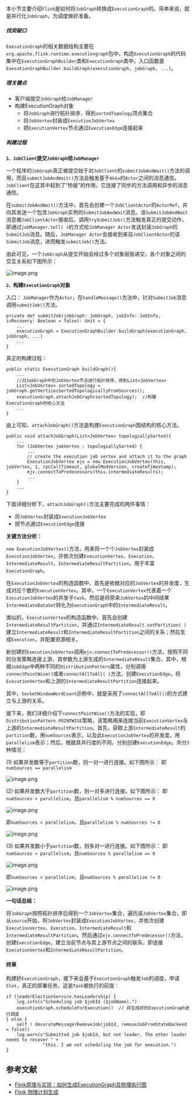 本小节主要介绍`Flink`是如何将`JobGraph`转换成`ExecutionGraph`的。简单来说，就是并行化`JobGraph`，为调度做好准备。

##### 找突破口

`ExecutionGraph`的相关数据结构主要在`org.apache.flink.runtime.executiongraph`包中，构造`ExecutionGraph`的代码集中在`ExecutionGraphBuilder`类和`ExecutionGraph`类中，入口函数是`ExecutionGraphBuilder.buildGraph(executionGraph, jobGraph, ...)`。

##### 理关键点

*   客户端提交`JobGraph`给`JobManager`
*   构建ExecutionGraph对象
    *   将`JobGraph`进行拓扑排序，得到`sortedTopology`顶点集合
    *   将`JobVertex`封装成`ExecutionJobVertex`
    *   把`ExecutionVertex`节点通过`ExecutionEdge`连接起来

##### 构建过程

**`1、JobClient`提交`JobGraph`给`JobManager`**

一个程序的`JobGraph`真正被提交始于对`JobClient`的`submitJobAndWait()`方法的调用，而且`submitJobAndWait()`方法会触发基于`Akka`的`Actor`之间的消息通信。`JobClient`在这其中起到了“桥接”的作用，它连接了同步的方法调用和异步的消息通信。

在`submitJobAndWait()`方法中，首先会创建一个`JobClientActor`的`ActorRef`，并向其发送一个包含`JobGraph`实例的`SubmitJobAndWait`消息。该`SubmitJobAndWait`消息被`JobClientActor`接收后，调用`trySubmitJob()`方法触发真正的提交动作，即通过`jobManager.tell( )`的方式给`JobManager Actor`发送封装`JobGraph`的`SubmitJob`消息。随后，`JobManager Actor`会接收到来自`JobClientActor`的该`SubmitJob`消息，进而触发`submitJob()`方法。

由此可见，一个`JobGraph`从提交开始会经过多个对象层层递交，各个对象之间的交互关系如下图所示：

![image.png](https://upload-images.jianshu.io/upload_images/11601528-8ecacacd87186db9.png?imageMogr2/auto-orient/strip%7CimageView2/2/w/1240)


**`2、`构建`ExecutionGraph`对象**

入口：
`JobManager`作为`Actor`，在`handleMessage()`方法中，针对`SubmitJob`消息调用`submitJob()`方法。

```
private def submitJob(jobGraph: JobGraph, jobInfo: JobInfo, isRecovery: Boolean = false): Unit = {
    ...
    executionGraph = ExecutionGraphBuilder.buildGraph(executionGraph, jobGraph, ...)
    ...
}

```

真正的构建过程：

```
public static ExecutionGraph buildGraph(){
    ...
    //对JobGraph中的JobVertex节点进行拓扑排序，得到List<JobVertex>
    List<JobVertex> sortedTopology = jobGraph.getVerticesSortedTopologicallyFromSources();
    executionGraph.attachJobGraph(sortedTopology);  //构建ExecutionGraph的核心方法
    ...
}

```

由上可知，`attachJobGraph()`方法是构建`ExecutionGraph`图结构的核心方法。

```
public void attachJobGraph(List<JobVertex> topologiallySorted){
    ...
    for (JobVertex jobVertex : topologiallySorted) {
        ...
        // create the execution job vertex and attach it to the graph
        ExecutionJobVertex ejv = new ExecutionJobVertex(this, jobVertex, 1, rpcCallTimeout, globalModVersion, createTimestamp);
        ejv.connectToPredecessors(this.intermediateResults);
        ...
    }
    ...
}

```

下面详细分析下，`attachJobGraph()`方法主要完成的两件事情：

*   将`JobVertex`封装成`ExecutionJobVertex`
*   把节点通过`ExecutionEdge`连接

**关键方法分析：**

`new ExecutionJobVertex()`方法，用来将一个个`JobVertex`封装成`ExecutionJobVertex`，并依次创建`ExecutionVertex`、`Execution`、`IntermediateResult`、`IntermediateResultPartition`，用于丰富`ExecutionGraph`。

在`ExecutionJobVertex`的构造函数中，首先是依据对应的`JobVertex`的并发度，生成对应个数的`ExecutionVertex`。其中，一个`ExecutionVertex`代表着一个`ExecutionJobVertex`的并发子`task`。然后是将原来`JobVertex`的中间结果`IntermediateDataSet`转化为`ExecutionGraph`中的`IntermediateResult`。

类似的，`ExecutionVertex`的构造函数中，首先会创建`IntermediateResultPartition`，并通过`IntermediateResult.setPartition( )`建立`IntermediateResult`和`IntermediateResultPartition`之间的关系；然后生成`Execution`，并配置资源相关。

新创建的`ExecutionJobVertex`调用`ejv.connectToPredecessor()`方法，按照不同的分发策略连接上游，其参数为上游生成的`IntermediateResult`集合。其中，根据`JobEdge`中两种不同的`DistributionPattern`属性，分别调用`connectPointWise()`或者`connectAllToAll( )`方法，创建`ExecutionEdge`，将`ExecutionVertex`和上游的`IntermediateResultPartition`连接起来。

其中，`SocketWindowWordCount`示例中，就是采用了`connectAllToAll()`的方式建立与上游的关系。

接下来，我们详细介绍下`connectPointWise()`方法的实现，即`DistributionPattern.POINTWISE`策略，该策略用来连接当前`ExecutionVertex`与上游的`IntermediateResultPartition`。首先，获取上游`IntermediateResult`的`partition`数，用`numSources`表示，以及此`ExecutionJobVertex`的并发度，用`parallelism`表示；然后，根据其并行度的不同，分别创建`ExecutionEdge`。共分`3`种情况：

(1) 如果并发数等于`partition`数，则一对一进行连接。如下图所示：
即`numSources == parallelism`

![image.png](https://upload-images.jianshu.io/upload_images/11601528-21e276e69ce8bdaf.png?imageMogr2/auto-orient/strip%7CimageView2/2/w/1240)


(2) 如果并发数大于`partition`数，则一对多进行连接。如下图所示：
即`numSources < parallelism`，且`parallelism % numSources == 0`

![image.png](https://upload-images.jianshu.io/upload_images/11601528-61de9f61704f92b8.png?imageMogr2/auto-orient/strip%7CimageView2/2/w/1240)


即`numSources < parallelism`，且`parallelism % numSources != 0`

![image.png](https://upload-images.jianshu.io/upload_images/11601528-1a5380969629ff26.png?imageMogr2/auto-orient/strip%7CimageView2/2/w/1240)

(3) 如果并发数小于`partition`数，则多对一进行连接。如下图所示：
即`numSources > parallelism`，且`numSources % parallelism == 0`

![image.png](https://upload-images.jianshu.io/upload_images/11601528-8e5bde1f6c3f7844.png?imageMogr2/auto-orient/strip%7CimageView2/2/w/1240)


即`numSources > parallelism`，且`numSources % parallelism != 0`

![image.png](https://upload-images.jianshu.io/upload_images/11601528-02b834d238e3f6f6.png?imageMogr2/auto-orient/strip%7CimageView2/2/w/1240)


**一句话总结：**

将`JobGraph`按照拓扑排序后得到一个`JobVertex`集合，遍历该`JobVertex`集合，即从`source`开始，将`JobVertex`封装成`ExecutionJobVertex`，并依次创建`ExecutionVertex`、`Execution`、`IntermediateResult`和`IntermediateResultPartition`。然后通过`ejv.connectToPredecessor()`方法，创建`ExecutionEdge`，建立当前节点与其上游节点之间的联系，即连接`ExecutionVertex`和`IntermediateResultPartition`。

#### 终章

构建好`ExecutionGraph`，接下来会基于`ExecutionGraph`触发`Job`的调度，申请`Slot`，真正的部署任务，这是`Task`被执行的前提：

```
if (leaderElectionService.hasLeadership) {
    log.info(s"Scheduling job $jobId ($jobName).")
    executionGraph.scheduleForExecution()  // 将生成好的ExecutionGraph进行调度
} else {
    self ! decorateMessage(RemoveJob(jobId, removeJobFromStateBackend = false))
    log.warn(s"Submitted job $jobId, but not leader. The other leader needs to recover " +
              "this. I am not scheduling the job for execution.")
}

```


## 参考文献

+ [Flink原理与实现：如何生成ExecutionGraph及物理执行图](https://yq.aliyun.com/articles/225618)
+ [Flink 物理计划生成](http://chenyuzhao.me/2017/02/06/flink%E7%89%A9%E7%90%86%E8%AE%A1%E5%88%92%E7%94%9F%E6%88%90/)